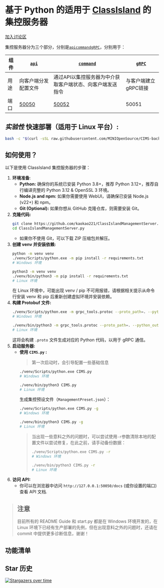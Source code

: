 # 基于 Python 的适用于 [ClassIsland](https://github.com/classisland/classisland) 的集控服务器

[加入讨论区](https://qm.qq.com/ez2uhHJv2w)

集控服务器分为三个部分，分别是[`api`](./ManagementServer/api.py)[`command`](./ManagementServer/command.py)[`gRPC`](./ManagementServer/gRPC.py)，分别用于：

| 组件 | [`api`](./ManagementServer/api.py)   | [`command`](./ManagementServer/command.py) | [`gRPC`](./ManagementServer/gRPC.py) |
|----|--------------------------------------|--------------------------------------------|--------------------------------------|
| 用途 | 向客户端分发配置文件                           | 通过API以集控服务器为中介获取客户端状态、向客户端发送指令             | 与客户端建立gRPC链接                         |
| 端口 | [50050](http://127.0.0.1:50050/docs) | [50052](http://127.0.0.1:50052/docs)       | 50051                                |

## *实验性* 快速部署（适用于 Linux 平台）:

```bash
bash -c "$(curl -sSL raw.githubusercontent.com/MINIOpenSource/CIMS-backend/main/install.sh)" && cd CIMS/backend && source venv/bin/activate && python CIMS.py
```

## 如何使用？

以下是使用 ClassIsland 集控服务器的步骤：

1. **环境准备**:
    *   **Python:** 确保你的系统已安装 Python 3.8+，推荐 Python 3.12+，推荐自行编译完整的 Python 3.12 & OpenSSL 3 环境。
    *   **Node.js and npm:** 如果你需要使用 WebUI，请确保已安装 Node.js (v22+) 和 npm。
    *   **Git (Optional):** 如果你想从 GitHub 克隆仓库，则需要安装 Git。
2. **克隆代码:**
    ```bash
    git clone https://github.com/kaokao221/ClassIslandManagementServer.py.git
    cd ClassIslandManagementServer.py
    ```
    *   如果你不使用 Git，可以下载 ZIP 压缩包并解压。
3. **创建 venv 并安装依赖:**
    ```bash
    python -m venv venv
    ./venv/Scripts/python.exe -m pip install -r requirements.txt
    # Windows 环境
    ```
    ```bash
    python3 -m venv venv
    ./venv/bin/python3 -m pip install -r requirements.txt
    # Linux 环境
    ```
    在 Linux 环境中，可能出现 venv / pip 不可用报错，请根据相关提示从命令行安装 venv 和 pip 后重新创建虚拟环境并安装依赖。
4. **构建 Protobuf 文件:**
    ```bash
    ./venv/Scripts/python.exe -m grpc_tools.protoc --proto_path=. --python_out=. --grpc_python_out=. ./Protobuf/Client/ClientCommandDeliverScReq.proto ./Protobuf/Client/ClientRegisterCsReq.proto ./Protobuf/Command/HeartBeat.proto ./Protobuf/Command/SendNotification.proto ./Protobuf/Enum/CommandTypes.proto ./Protobuf/Enum/Retcode.proto ./Protobuf/Server/ClientCommandDeliverScRsp.proto ./Protobuf/Server/ClientRegisterScRsp.proto ./Protobuf/Service/ClientCommandDeliver.proto ./Protobuf/Service/ClientRegister.proto
    # Windows 环境
    ```
    ```bash
    ./venv/bin/python3 -m grpc_tools.protoc --proto_path=. --python_out=. --grpc_python_out=. ./Protobuf/Client/ClientCommandDeliverScReq.proto ./Protobuf/Client/ClientRegisterCsReq.proto ./Protobuf/Command/HeartBeat.proto ./Protobuf/Command/SendNotification.proto ./Protobuf/Enum/CommandTypes.proto ./Protobuf/Enum/Retcode.proto ./Protobuf/Server/ClientCommandDeliverScRsp.proto ./Protobuf/Server/ClientRegisterScRsp.proto ./Protobuf/Service/ClientCommandDeliver.proto ./Protobuf/Service/ClientRegister.proto
    # Linux 环境
    ```
    这将会构建 `.proto` 文件生成对应的 Python 代码，以用于 gRPC 通信。
5. **启动服务器:**
    *   **使用 `CIMS.py` :**
        > 第一次启动时，会引导配置一些基础信息
        ```bash
        ./venv/Scripts/python.exe CIMS.py
        # Windows 环境
        ```
        ```bash
        ./venv/bin/python3 CIMS.py
        # Linux 环境
        ```
        生成集控预设文件（`ManagementPreset.json`）：
        ```bash
        ./venv/Scripts/python.exe CIMS.py -g
        # Windows 环境
        ```
        ```bash
        ./venv/bin/python3 CIMS.py -g
        # Linux 环境
        ```
        > 当出现一些意料之外的问题时，可以尝试使用`-r`参数清除本地的配置文件以尝试修复，在此之前，请手动备份数据：
        > ```bash
        > ./venv/Scripts/python.exe CIMS.py -r
        > # Windows 环境
        > ```
        > ```bash
        > ./venv/bin/python3 CIMS.py -r
        > # Linux 环境
        > ```
6. **访问 API:**
   * 你可以在浏览器中访问 `http://127.0.0.1:50050/docs` (或你设置的端口)查看 API 文档.

> ## 注意
> 目前所有的 README Guide 和 start.py 都是在 Windows 环境开发的，在 Linux 环境下已经有生产部署的先例，但在出现意料之外的问题时，还请在 commit 中提供更多诊断信息，谢谢！

## 功能清单

## Star 历史
[![Stargazers over time](https://starchart.cc/kaokao221/ClassIslandManagementServer.py.svg?variant=adaptive)](https://starchart.cc/kaokao221/ClassIslandManagementServer.py)
